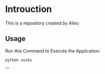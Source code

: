 # Introuction

This is a repository created by *Alieu*

## Usage

Run this Command to Execute the Application:

`python sucks`

'''
